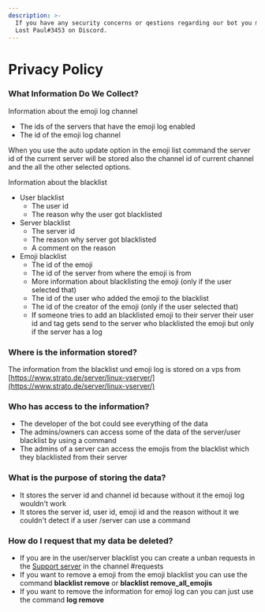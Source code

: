 ```yaml
---
description: >-
  If you have any security concerns or qestions regarding our bot you message
  Lost Paul#3453 on Discord.
---
```


# Privacy Policy

### What Information Do We Collect?

Information about the emoji log channel

* The ids of the servers that have the emoji log enabled
* The id of the emoji log channel

When you use the auto update option in the emoji list command the server id of the current server will be stored also the channel id of current channel and the all the other selected options.

Information about the blacklist

* User blacklist
  * The user id&#x20;
  * The reason why the user got blacklisted
* Server blacklist
  * The server id
  * The reason why server got blacklisted
  * A comment on the reason
* Emoji blacklist
  * The id of the emoji
  * The id of the server from where the emoji is from
  * More information about blacklisting the emoji (only if the user selected that)
  * The id of the user who added the emoji to the blacklist
  * The id of the creator of the emoji (only if the user selected that)
  * If someone tries to add an blacklisted emoji to their server their user id and tag gets send to the server who blacklisted the emoji but only if the server has a log

### Where is the information stored?

The information from the blacklist und emoji log is stored on a vps from [https://www.strato.de/server/linux-vserver/](https://www.strato.de/server/linux-vserver/)

### Who has access to the information?

* The developer of the bot could see everything of the data
* The admins/owners can access some of the data of the server/user blacklist by using a command
* The admins of a server can access the emojis from the blacklist which they blacklisted from their server

### What is the purpose of storing the data?

* It stores the server id and channel id because without it the emoji log wouldn't work
* It stores the server id, user id, emoji id and the reason without it we couldn't detect if a user /server can use a command

### How do I request that my data be deleted?

* If you are in the user/server blacklist you can create a unban requests in the [Support server](https://discord.gg/2crMFn9t) in the channel #requests
* If you want to remove a emoji from the emoji blacklist you can use the command **blacklist remove** or **blacklist remove\_all**_**\_**_**emojis**
* If you want to remove the information for emoji log can you can just use the command **log remove**

